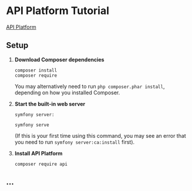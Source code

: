 # API Platform Tutorial
[API Platform](https://symfonycasts.com/screencast/api-platform)

## Setup
1. **Download Composer dependencies**
    ```
    composer install
    composer require
    ```
    You may alternatively need to run `php composer.phar install`, depending
    on how you installed Composer.

2. **Start the built-in web server**
    
    ```
    symfony server:
    
    symfony serve
    ```
    (If this is your first time using this command, you may see an
    error that you need to run `symfony server:ca:install` first).

3. **Install API Platform**
    ```
    composer require api 
    ```
   
   
   
   
   

## ...
